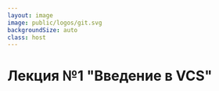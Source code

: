 ```yaml
---
layout: image
image: public/logos/git.svg
backgroundSize: auto
class: host
---
```


# Лекция №1 "**Введение в VCS**"

<style>
    .host {
        display: flex;
        align-items: end;
        justify-content: center;
    }
</style>

